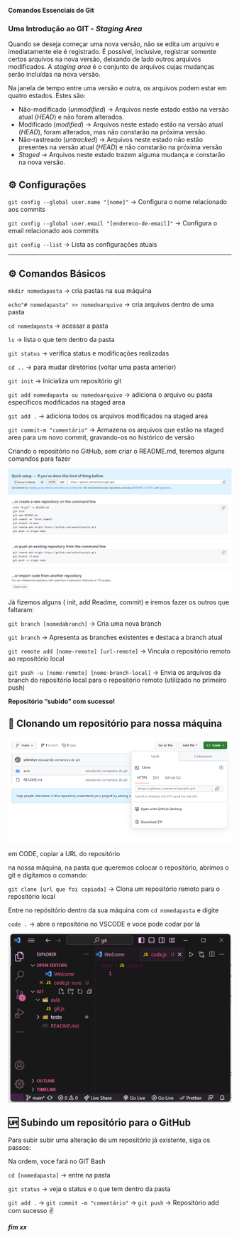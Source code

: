 **Comandos Essenciais do Git**

### Uma Introdução ao GIT - *Staging Area*

Quando se deseja começar uma nova versão, não se edita um arquivo e imediatamente ele é registrado. É possível, inclusive, registrar somente certos arquivos na nova versão, deixando de lado outros arquivos modificados. A *staging area* é o conjunto de arquivos cujas mudanças serão incluídas na nova versão.

Na janela de tempo entre uma versão e outra, os arquivos podem estar em quatro estados. Estes são:

- Não-modificado (*unmodified*) → Arquivos neste estado estão na versão atual (*HEAD*) e não foram alterados.
- Modificado (*modified*) → Arquivos neste estado estão na versão atual (*HEAD*), foram alterados, mas não constarão na próxima versão.
- Não-rastreado (*untracked*) → Arquivos neste estado não estão presentes na versão atual (*HEAD*) e não constarão na próxima versão
- *Staged →* Arquivos neste estado trazem alguma mudança e constarão na nova versão.

## ⚙️ Configurações

`git config --global user.name "[nome]"` → Configura o nome relacionado aos commits

`git config --global user.email "[endereco-de-email]"` → Configura o email relacionado aos commits

`git config --list` → Lista as configurações atuais

---

## ⚙️ Comandos Básicos

`mkdir nomedapasta` → cria pastas na sua máquina

`echo"# nomedapasta" >> nomedoarquivo` → cria arquivos dentro de uma pasta

`cd nomedapasta` → acessar a pasta

`ls` → lista o que tem dentro da pasta

`git status` →  verifica status e modificações realizadas

`cd ..` → para mudar diretórios (voltar uma pasta anterior)

`git init` → Inicializa um repositório git

`git add nomedapasta ou nomedoarquivo` → adiciona o arquivo ou pasta específicos modificados na staged area

`git add .` →  adiciona todos os arquivos modificados na staged area

`git commit-m "comentário"` → Armazena os arquivos que estão na staged area para um novo commit, gravando-os no histórico de versão

Criando o repositório no GitHub, sem criar o README.md, teremos alguns comandos para fazer

![criando repositório](https://github.com/selenitye/git/blob/main/criando-repositorio.png?raw=true)

Já fizemos alguns ( init, add Readme, commit) e iremos fazer os outros que faltaram:

`git branch [nomedabranch]` → Cria uma nova branch

`git branch` → Apresenta as branches existentes e destaca a branch atual

`git remote add [nome-remote] [url-remote]` → Vincula o repositório remoto ao repositório local

`git push -u [nome-remote] [nome-branch-local]` → Envia os arquivos da branch do repositório local para o repositório remoto (utilizado no primeiro push)

**Repositório “subido” com sucesso!**

## 🧬 Clonando um repositório para nossa máquina

![clonando repositório](https://github.com/selenitye/git/blob/main/clonando-repositorio.png?raw=true)

em CODE, copiar a URL do repositório

na nossa máquina, na pasta que queremos colocar o repositório, abrimos o git e digitamos o comando:

`git clone [url que foi copiada]`  → Clona um repositório remoto para o repositório local

Entre no repósitório dentro da sua máquina com `cd nomedapasta` e digite 

`code .` → abre o repositório no VSCODE e voce pode codar por lá

![vscode](https://github.com/selenitye/git/blob/main/vscode.png?raw=true)

## 🆙 Subindo um repositório para o GitHub

Para subir subir uma alteração de um repositório já existente, siga os passos:

Na ordem, voce fará no GIT Bash
                                                                               
`cd [nomedapasta]`  → entre na pasta

`git status`  → veja o status e o que tem dentro da pasta

`git add .`  → `git commit -m "comentário"`  → `git push`  → Repositório add com sucesso ✌️

***fim xx***
